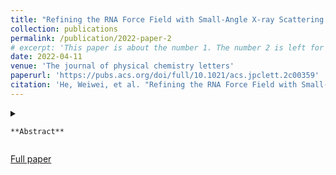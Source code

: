 ```yaml
---
title: "Refining the RNA Force Field with Small-Angle X-ray Scattering of Helix–Junction–Helix RNA"
collection: publications
permalink: /publication/2022-paper-2
# excerpt: 'This paper is about the number 1. The number 2 is left for future work.'
date: 2022-04-11
venue: 'The journal of physical chemistry letters'
paperurl: 'https://pubs.acs.org/doi/full/10.1021/acs.jpclett.2c00359'
citation: 'He, Weiwei, et al. "Refining the RNA Force Field with Small-Angle X-ray Scattering of Helix–Junction–Helix RNA." The journal of physical chemistry letters 13.15 (2022): 3400-3408.'
---
```


<details>
	<summary>

	**Abstract** 
</summary>

 The growing recognition of the functional and therapeutic roles played by RNA and the difficulties in gaining atomic-level insights by experiments are paving the way for all-atom simulations of RNA. One of the main impediments to the use of all-atom simulations is the imbalance between the energy terms of the RNA force fields. Through exhaustive sampling of an RNA helix–junction–helix (HJH) model using enhanced sampling, we critically assessed the select Amber force fields against small-angle X-ray scattering (SAXS) experiments. The tested AMBER99SB, DES-AMBER, and CUFIX force fields show deviations from measured profiles. First, we identified parameters leading to inconsistencies. Then, as a way to balance the forces governing RNA folding, we adopted strategies to refine hydrogen bonding, backbone, and base-stacking parameters. We validated the modified force field (HB-CUFIX) against SAXS data of the HJH model in different ionic strengths. Moreover, we tested a set of independent RNA systems to cross-validate the force field. Overall, HB-CUFIX demonstrates improved performance in studying thermodynamics and structural properties of realistic RNA motifs.
</details>

[Full paper](https://pubs.acs.org/doi/full/10.1021/acs.jpclett.2c00359)